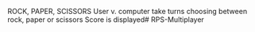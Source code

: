 ROCK, PAPER, SCISSORS 
User v. computer take turns choosing between rock, paper or scissors 
Score is displayed# RPS-Multiplayer
